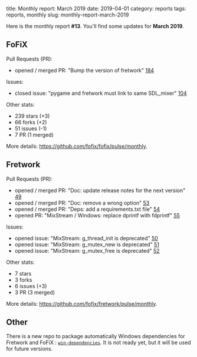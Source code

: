 title: Monthly report: March 2019
date: 2019-04-01
category: reports
tags: reports, monthly
slug: monthly-report-march-2019

Here is the monthly report **#13**. You'll find some updates for **March 2019**.


## FoFiX

Pull Requests (PR):

- opened / merged PR: "Bump the version of fretwork" [184](https://github.com/fofix/fofix/pull/184)


Issues:

- closed issue: "pygame and fretwork must link to same SDL_mixer" [104](https://github.com/fofix/fofix/issues/104)


Other stats:

- 239 stars (+3)
- 66 forks (+2)
- 51 issues (-1)
- 7 PR (1 merged)

More details: <https://github.com/fofix/fofix/pulse/monthly>.


## Fretwork

Pull Requests (PR):

- opened / merged PR: "Doc: update release notes for the next version" [49](https://github.com/fofix/fretwork/pull/49)
- opened / merged PR: "Doc: remove a wrong option" [53](https://github.com/fofix/fretwork/pull/53)
- opened / merged PR: "Deps: add a requirements.txt file" [54](https://github.com/fofix/fretwork/pull/54)
- opened PR: "MixStream / Windows: replace dprintf with fdprintf" [55](https://github.com/fofix/fretwork/pull/55)


Issues:

- opened issue: "MixStream: g_thread_init is deprecated" [50](https://github.com/fofix/fretwork/issues/50)
- opened issue: "MixStream: g_mutex_new is deprecated" [51](https://github.com/fofix/fretwork/issues/51)
- opened issue: "MixStream: g_mutex_free is deprecated" [52](https://github.com/fofix/fretwork/issues/52)


Other stats:

- 7 stars
- 3 forks
- 6 issues (+3)
- 3 PR (3 merged)


More details: <https://github.com/fofix/fretwork/pulse/monthly>.


## Other

There is a new repo to package automatically Windows dependencies for Fretwork
and FoFiX : [`win-dependencies`](https://github.com/fofix/win-dependencies). It
is not ready yet, but it will be used for future versions.

